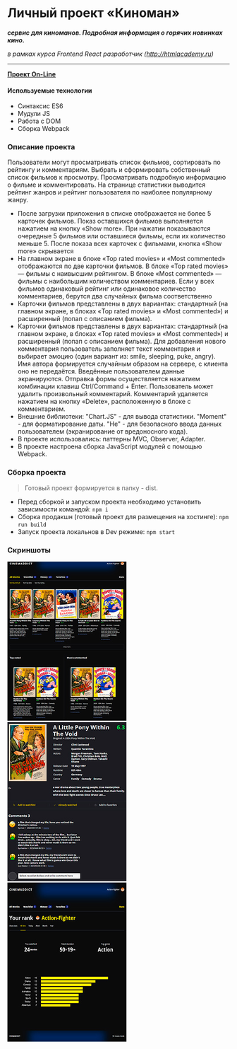# Личный проект «Киноман»

***сервис для киноманов. Подробная информация о горячих новинках кино.***

_в рамках курса Frontend React разработчик (http://htmlacademy.ru)_
- - -

__[Проект On-Line](https://cinemaddict.dendev.ru)__

#### Используемые технологии
*   Синтаксис ES6
*   Мудули JS
*   Работа с DOM
*   Сборка Webpack

### Описание проекта
Пользователи могут просматривать список фильмов, сортировать по рейтингу и комментариям. Выбрать и сформировать собственный список фильмов к просмотру. Просматривать подробную информацию о фильме и комментировать. На странице статистики выводится рейтинг жанров и рейтинг пользователя по наиболее популярному жанру.

*   После загрузки приложения в списке отображается не более 5 карточек фильмов. Показ оставшихся фильмов выполняется нажатием на кнопку «Show more». При нажатии показываются очередные 5 фильмов или оставшиеся фильмы, если их количество меньше 5. После показа всех карточек с фильмами, кнопка «Show more» скрывается
*   На главном экране в блоке «Top rated movies» и «Most commented» отображаются по две карточки фильмов. В блоке «Top rated movies» — фильмы с наивысшим рейтингом. В блоке «Most commented» — фильмы с наибольшим количеством комментариев. Если у всех фильмов одинаковый рейтинг или одинаковое количество комментариев, берутся два случайных фильма соответственно
*   Карточки фильмов представлены в двух вариантах: стандартный (на главном экране, в блоках «Top rated movies» и «Most commented») и расширенный (попап с описанием фильма).
*   Карточки фильмов представлены в двух вариантах: стандартный (на главном экране, в блоках «Top rated movies» и «Most commented») и расширенный (попап с описанием фильма). Для добавления нового комментария пользователь заполняет текст комментария и выбирает эмоцию (один вариант из: smile, sleeping, puke, angry). Имя автора формируется случайным образом на сервере, с клиента оно не передаётся. Введённые пользователем данные экранируются. Отправка формы осуществляется нажатием комбинации клавиш Ctrl/Command + Enter. Пользователь может удалить произвольный комментарий. Комментарий удаляется нажатием на кнопку «Delete», расположенную в блоке с комментарием.
*   Внешние библиотеки: "Chart.JS" - для вывода статистики. "Moment" - для форматирование даты. "He" - для безопасного ввода данных пользователем (экранирование от вредоносного кода).
*   В проекте использовались: паттерны MVC, Observer, Adapter.
*   В проекте настроена сборка JavaScript модулей с помощью Webpack.

### Сборка проекта
>Готовый проект формируется в папку - dist.
*   Перед сборкой и запуском проекта необходимо установить зависимости командой: `npm i`
*   Сборка продакшн (готовый проект для размещения на хостинге): `npm run build`
*   Запуск проекта локальнов в Dev режиме: `npm start`

### Скриншоты
![Скриншот Главная](/screenshots/cinemaddict-1.jpg)
![Скриншот страница фильма](/screenshots/cinemaddict-2.jpg)
![Скриншот статистика](/screenshots/cinemaddict-3.jpg)
